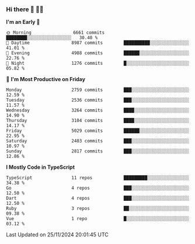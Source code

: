 ### Hi there 👋 🧑‍💻



<!--START_SECTION:waka-->
**I'm an Early 🐤** 

```text
🌞 Morning                6661 commits        ████████░░░░░░░░░░░░░░░░░   30.40 % 
🌆 Daytime                8987 commits        ██████████░░░░░░░░░░░░░░░   41.01 % 
🌃 Evening                4988 commits        ██████░░░░░░░░░░░░░░░░░░░   22.76 % 
🌙 Night                  1276 commits        █░░░░░░░░░░░░░░░░░░░░░░░░   05.82 % 
```
📅 **I'm Most Productive on Friday** 

```text
Monday                   2759 commits        ███░░░░░░░░░░░░░░░░░░░░░░   12.59 % 
Tuesday                  2536 commits        ███░░░░░░░░░░░░░░░░░░░░░░   11.57 % 
Wednesday                3264 commits        ████░░░░░░░░░░░░░░░░░░░░░   14.90 % 
Thursday                 3104 commits        ████░░░░░░░░░░░░░░░░░░░░░   14.17 % 
Friday                   5029 commits        ██████░░░░░░░░░░░░░░░░░░░   22.95 % 
Saturday                 2403 commits        ███░░░░░░░░░░░░░░░░░░░░░░   10.97 % 
Sunday                   2817 commits        ███░░░░░░░░░░░░░░░░░░░░░░   12.86 % 
```


**I Mostly Code in TypeScript** 

```text
TypeScript               11 repos            █████████░░░░░░░░░░░░░░░░   34.38 % 
Go                       4 repos             ███░░░░░░░░░░░░░░░░░░░░░░   12.50 % 
Dart                     4 repos             ███░░░░░░░░░░░░░░░░░░░░░░   12.50 % 
Ruby                     3 repos             ██░░░░░░░░░░░░░░░░░░░░░░░   09.38 % 
Vue                      1 repo              █░░░░░░░░░░░░░░░░░░░░░░░░   03.12 % 
```




 Last Updated on 25/11/2024 20:01:45 UTC
<!--END_SECTION:waka-->


